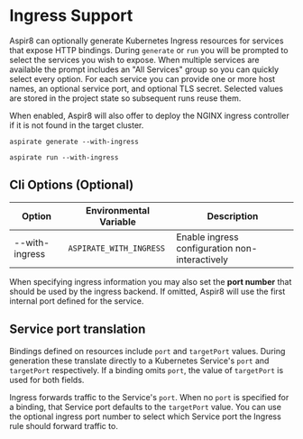 # Ingress Support

Aspir8 can optionally generate Kubernetes Ingress resources for services that expose HTTP bindings.
During `generate` or `run` you will be prompted to select the services you wish to expose. When multiple services are available the prompt includes an
"All Services" group so you can quickly select every option. For each service you can provide one or more host names,
an optional service port, and optional TLS secret. Selected values are stored in the project state so subsequent runs reuse them.

When enabled, Aspir8 will also offer to deploy the NGINX ingress controller if it is not found
in the target cluster.

```
aspirate generate --with-ingress
```

```
aspirate run --with-ingress
```

## Cli Options (Optional)

| Option | Environmental Variable | Description |
|-------|-----------------------|-------------|
| --with-ingress | `ASPIRATE_WITH_INGRESS` | Enable ingress configuration non-interactively |

When specifying ingress information you may also set the **port number** that should be used by the ingress backend. If omitted, Aspir8 will use the first internal port defined for the service.

## Service port translation

Bindings defined on resources include `port` and `targetPort` values. During
generation these translate directly to a Kubernetes Service's `port` and
`targetPort` respectively. If a binding omits `port`, the value of
`targetPort` is used for both fields.

Ingress forwards traffic to the Service's `port`. When no `port` is specified
for a binding, that Service port defaults to the `targetPort` value. You can use
the optional ingress port number to select which Service port the Ingress rule
should forward traffic to.
